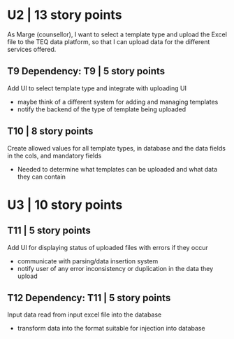 # U2 | 13 story points
As Marge (counsellor), I want to select a template type and upload the Excel
file to the TEQ data platform, so that I can upload data for the different
services offered.

## T9 Dependency: T9 | 5 story points
Add UI to select template type and integrate with uploading UI 
* maybe think of a different system for adding and managing templates
* notify the backend of the type of template being uploaded

## T10 | 8 story points
Create allowed values for all template types, in database and the data fields in
the cols, and mandatory fields
* Needed to determine what templates can be uploaded and what data they can
  contain

# U3 | 10 story points
## T11 | 5 story points
Add UI for displaying status of uploaded files with errors if they occur
* communicate with parsing/data insertion system
* notify user of any error inconsistency or duplication in the data they upload

## T12 Dependency: T11 | 5 story points
Input data read from input excel file into the database
* transform data into the format suitable for injection into database